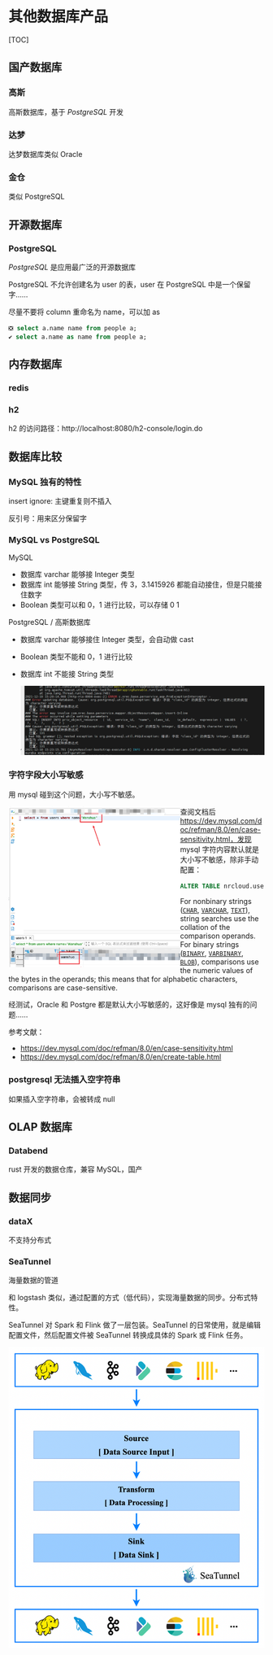 # 其他数据库产品

[TOC]



## 国产数据库



### 高斯

高斯数据库，基于 *PostgreSQL* 开发



### 达梦

达梦数据库类似 Oracle



### 金仓

类似 PostgreSQL



## 开源数据库

### PostgreSQL

*PostgreSQL* 是应用最广泛的开源数据库

PostgreSQL 不允许创建名为 user 的表，user 在 PostgreSQL 中是一个保留字……

尽量不要将 column 重命名为 name，可以加 as

```sql
❎ select a.name name from people a;
✔️ select a.name as name from people a;
```



## 内存数据库

### redis



### h2

h2 的访问路径：http://localhost:8080/h2-console/login.do



## 数据库比较

### MySQL 独有的特性

insert ignore: 主键重复则不插入

反引号：用来区分保留字



### MySQL vs PostgreSQL

 MySQL

* 数据库 varchar 能够接 Integer 类型
* 数据库 int 能够接 String 类型，传 3，3.1415926 都能自动接住，但是只能接住数字
* Boolean 类型可以和 0，1 进行比较，可以存储 0 1

PostgreSQL / 高斯数据库

* 数据库 varchar 能够接住 Integer 类型，会自动做 cast

* Boolean 类型不能和 0，1 进行比较

* 数据库 int 不能接 String 类型

  ![image-20211213080752162](assets/image-20211213080752162.png)



### 字符字段大小写敏感

用 mysql 碰到这个问题，大小写不敏感。

<img align="left" src="assets/image-20220425162817212.png" alt="image-20220425162817212" style="zoom: 33%;" />

查阅文档后 https://dev.mysql.com/doc/refman/8.0/en/case-sensitivity.html，发现 mysql 字符内容默认就是大小写不敏感，除非手动配置：

```sql
ALTER TABLE nrcloud.users modify name varchar(64) CHARACTER SET utf8 COLLATE utf8_bin NOT NULL COMMENT '用户登录名';
```



For nonbinary strings ([`CHAR`](https://dev.mysql.com/doc/refman/8.0/en/char.html), [`VARCHAR`](https://dev.mysql.com/doc/refman/8.0/en/char.html), [`TEXT`](https://dev.mysql.com/doc/refman/8.0/en/blob.html)), string searches use the collation of the comparison operands. For binary strings ([`BINARY`](https://dev.mysql.com/doc/refman/8.0/en/binary-varbinary.html), [`VARBINARY`](https://dev.mysql.com/doc/refman/8.0/en/binary-varbinary.html), [`BLOB`](https://dev.mysql.com/doc/refman/8.0/en/blob.html)), comparisons use the numeric values of the bytes in the operands; this means that for alphabetic characters, comparisons are case-sensitive.



经测试，Oracle 和 Postgre 都是默认大小写敏感的，这好像是 mysql 独有的问题……



参考文献：

* https://dev.mysql.com/doc/refman/8.0/en/case-sensitivity.html
* https://dev.mysql.com/doc/refman/8.0/en/create-table.html



### postgresql 无法插入空字符串

如果插入空字符串，会被转成 null



## OLAP 数据库



### Databend

rust 开发的数据仓库，兼容 MySQL，国产



## 数据同步

### dataX

不支持分布式



### SeaTunnel

海量数据的管道

和 logstash 类似，通过配置的方式（低代码），实现海量数据的同步。分布式特性。

SeaTunnel 对 Spark 和 Flink 做了一层包装。SeaTunnel 的日常使用，就是编辑配置文件，然后配置文件被 SeaTunnel 转换成具体的 Spark 或 Flink 任务。

![image-20220421191506205](assets/image-20220421191506205.png)
